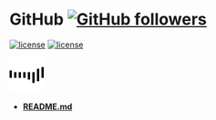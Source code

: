 # GitHub [![GitHub followers](https://img.shields.io/github/followers/espadrine.svg?style=social&label=Follow&maxAge=2592000)](https://github.com/mehdizebarjadan)
[![license](https://img.shields.io/badge/rating-4.8-orange.svg?maxAge=2592000)](https://github.com/mehdizebarjadan)
[![license](https://img.shields.io/github/license/mashape/apistatus.svg?maxAge=2592000)](https://github.com/mehdizebarjadan)

![GitHub followers](images/Line.gif)

* **[README.md](https://github.com/mehdizebarjadan/GitHub/wiki/README.md)**

